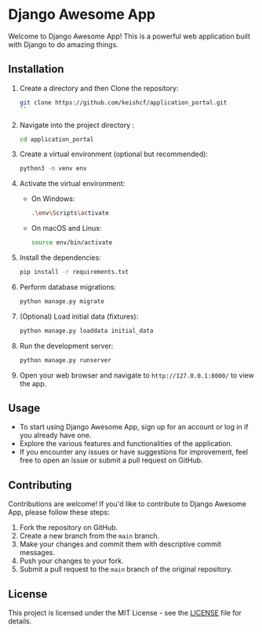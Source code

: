 # Django Awesome App

Welcome to Django Awesome App! This is a powerful web application built with Django to do amazing things.

## Installation

1. Create a directory and then Clone the repository:
    ```bash
    git clone https://github.com/keishcf/application_portal.git
    ``
   
2. Navigate into the project directory :
    ```bash
    cd application_portal
    ```

3. Create a virtual environment (optional but recommended):
    ```bash
    python3 -m venv env
    ```

4. Activate the virtual environment:
    - On Windows:
        ```bash
        .\env\Scripts\activate
        ```
    - On macOS and Linux:
        ```bash
        source env/bin/activate
        ```

5. Install the dependencies:
    ```bash
    pip install -r requirements.txt
    ```

6. Perform database migrations:
    ```bash
    python manage.py migrate
    ```

7. (Optional) Load initial data (fixtures):
    ```bash
    python manage.py loaddata initial_data
    ```

8. Run the development server:
    ```bash
    python manage.py runserver
    ```

9. Open your web browser and navigate to `http://127.0.0.1:8000/` to view the app.

## Usage

- To start using Django Awesome App, sign up for an account or log in if you already have one.
- Explore the various features and functionalities of the application.
- If you encounter any issues or have suggestions for improvement, feel free to open an issue or submit a pull request on GitHub.

## Contributing

Contributions are welcome! If you'd like to contribute to Django Awesome App, please follow these steps:

1. Fork the repository on GitHub.
2. Create a new branch from the `main` branch.
3. Make your changes and commit them with descriptive commit messages.
4. Push your changes to your fork.
5. Submit a pull request to the `main` branch of the original repository.

## License

This project is licensed under the MIT License - see the [LICENSE](LICENSE) file for details.
